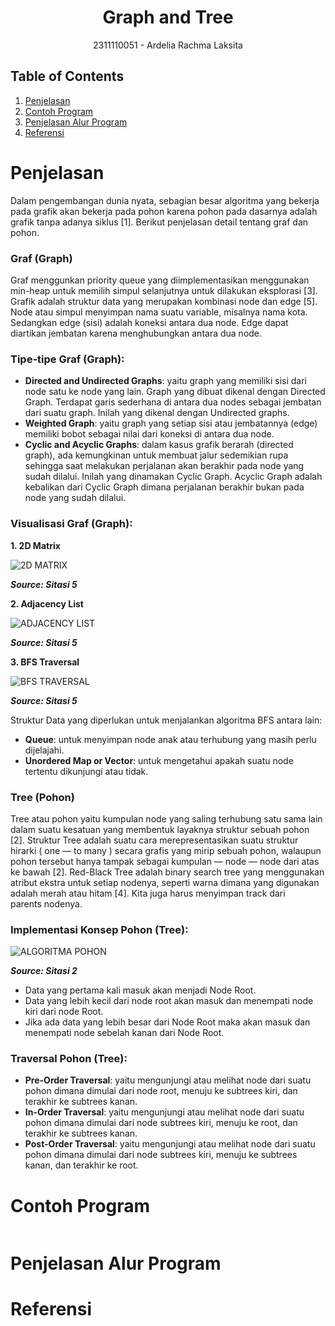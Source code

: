 # <h1 align="center">Graph and Tree</h1>
<p align="center">2311110051 - Ardelia Rachma Laksita</p>

## Table of Contents
1. [Penjelasan](#penjelasan)
2. [Contoh Program](#contoh-program)
3. [Penjelasan Alur Program](#penjelasan-alur-program)
4. [Referensi](#referensi)

# Penjelasan
Dalam pengembangan dunia nyata, sebagian besar algoritma yang bekerja pada grafik akan bekerja pada pohon karena pohon pada dasarnya adalah grafik tanpa adanya siklus [1]. Berikut penjelasan detail tentang graf dan pohon.

### Graf (Graph)
Graf menggunkan priority queue yang diimplementasikan menggunakan min-heap untuk memilih simpul selanjutnya untuk dilakukan eksplorasi [3]. Grafik adalah struktur data yang merupakan kombinasi node dan edge [5]. Node atau simpul menyimpan nama suatu variable, misalnya nama kota. Sedangkan edge (sisi) adalah koneksi antara dua node. Edge dapat diartikan jembatan karena menghubungkan antara dua node.

### Tipe-tipe Graf (Graph):
- **Directed and Undirected Graphs**: yaitu graph yang memiliki sisi dari node satu ke node yang lain. Graph yang dibuat dikenal dengan Directed Graph. Terdapat garis sederhana di antara dua nodes sebagai jembatan dari suatu graph. Inilah yang dikenal dengan Undirected graphs.
- **Weighted Graph**: yaitu graph yang setiap sisi atau jembatannya (edge) memiliki bobot sebagai nilai dari koneksi di antara dua node.
- **Cyclic and Acyclic Graphs**: dalam kasus grafik berarah (directed graph), ada kemungkinan untuk membuat jalur sedemikian rupa sehingga saat melakukan perjalanan akan berakhir pada node yang sudah dilalui. Inilah yang dinamakan Cyclic Graph. Acyclic Graph adalah kebalikan dari Cyclic Graph dimana perjalanan berakhir bukan pada node yang sudah dilalui.

### Visualisasi Graf (Graph):
**1. 2D Matrix**

![2D MATRIX](https://github.com/ardelialaksita/Praktikum-Struktur-Data-Assignment/assets/157208713/9915ca43-51c3-46d6-afda-410d3810ce0f)

**_Source: Sitasi 5_**

**2. Adjacency List**

![ADJACENCY LIST](https://github.com/ardelialaksita/Praktikum-Struktur-Data-Assignment/assets/157208713/f237025a-2b53-4f65-8b60-d094fe0c2628)

**_Source: Sitasi 5_**

**3. BFS Traversal**

![BFS TRAVERSAL](https://github.com/ardelialaksita/Praktikum-Struktur-Data-Assignment/assets/157208713/3826c76c-7759-4fdc-8575-9fbe4f25e5c5)

**_Source: Sitasi 5_**

Struktur Data yang diperlukan untuk menjalankan algoritma BFS antara lain:

- **Queue**: untuk menyimpan node anak atau terhubung yang masih perlu dijelajahi.
- **Unordered Map or Vector**: untuk mengetahui apakah suatu node tertentu dikunjungi atau tidak.


### Tree (Pohon)
Tree atau pohon yaitu kumpulan node yang saling terhubung satu sama lain dalam suatu kesatuan yang membentuk layaknya struktur sebuah pohon [2]. Struktur Tree adalah suatu cara merepresentasikan suatu struktur hirarki ( one — to many ) secara grafis yang mirip sebuah pohon, walaupun pohon tersebut hanya tampak sebagai kumpulan — node — node dari atas ke bawah [2]. Red-Black Tree adalah binary search tree yang menggunakan atribut ekstra untuk setiap nodenya, seperti warna dimana yang digunakan adalah merah atau hitam [4]. Kita juga harus menyimpan track dari parents nodenya.

### Implementasi Konsep Pohon (Tree):
![ALGORITMA POHON](https://github.com/ardelialaksita/Praktikum-Struktur-Data-Assignment/assets/157208713/48f09976-e47e-45ad-b126-5bf676bdee58)

_**Source: Sitasi 2**_

- Data yang pertama kali masuk akan menjadi Node Root.
- Data yang lebih kecil dari node root akan masuk dan menempati node kiri dari node Root.
- Jika ada data yang lebih besar dari Node Root maka akan masuk dan menempati node sebelah kanan dari Node Root.

### Traversal Pohon (Tree):
- **Pre-Order Traversal**: yaitu mengunjungi atau melihat node dari suatu pohon dimana dimulai dari node root, menuju ke subtrees kiri, dan terakhir ke subtrees kanan.
- **In-Order Traversal**: yaitu mengunjungi atau melihat node dari suatu pohon dimana dimulai dari node subtrees kiri, menuju ke root, dan terakhir ke subtrees kanan.
- **Post-Order Traversal**: yaitu mengunjungi atau melihat node dari suatu pohon dimana dimulai dari node subtrees kiri, menuju ke subtrees kanan, dan terakhir ke root. 


# Contoh Program
```C++

```

# Penjelasan Alur Program


# Referensi
